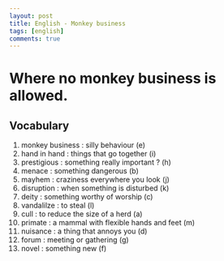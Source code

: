 ```yaml
---
layout: post
title: English - Monkey business
tags: [english]
comments: true
---
```


# Where no monkey business is allowed.

## Vocabulary
1. monkey business : silly behaviour (e)
2. hand in hand : things that go together (i) 
3. prestigious : something really important ? (h)
4. menace : something dangerous (b)
5. mayhem : craziness everywhere you look (j)
6. disruption : when something is disturbed (k)
7. deity : something worthy of worship (c) 
8. vandalilze : to steal (l)
9. cull : to reduce the size of a herd (a)
10. primate : a mammal with flexible hands and feet (m)
11. nuisance : a thing that annoys you (d)
12. forum : meeting or gathering (g)
13. novel : something new (f)

